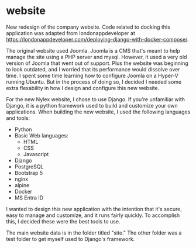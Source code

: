 # website
New redesign of the company website.  Code related to docking this application was adapted from londonappdeveloper at https://londonappdeveloper.com/deploying-django-with-docker-compose/.

The original website used Joomla.  Joomla is a CMS that's meant to help manage the site using a PHP server and mysql. However, it used a very old version of Joomla that went out of support. Plus the website was beginning to look outdated, and I worried that its performance would dissolve over time.
I spent some time learning how to configure Joomla on a Hyper-V running Ubuntu. But in the process of doing so, I decided I needed some extra flexability in how I design and configure this new website.

For the new Nylex website, I chose to use Django. If you're unfamiliar with Django, it is a python framework used to build and customize your own applications. When building the new website, I used the following languages and tools:
- Python
- Basic Web languages:
    - HTML
    - CSS
    - Javascript
- Django
- PostgreSQL
- Bootstrap 5
- nginx
- alpine
- Docker
- MS Entra ID

I wanted to design this new application with the intention that it's secure, easy to manage and customize, and it runs fairly quickly. To accomplish this, I decided these were the best tools to use.

The main website data is in the folder titled "site."  The other folder was a test folder to get myself used to Django's framework.
